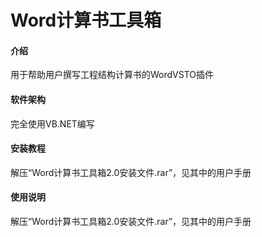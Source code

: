 # Word计算书工具箱

#### 介绍
用于帮助用户撰写工程结构计算书的WordVSTO插件

#### 软件架构
完全使用VB.NET编写


#### 安装教程


解压“Word计算书工具箱2.0安装文件.rar”，见其中的用户手册

#### 使用说明

解压“Word计算书工具箱2.0安装文件.rar”，见其中的用户手册

